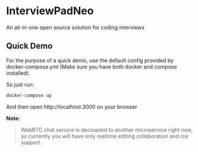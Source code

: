 # InterviewPadNeo
An all-in-one open source solution for coding interviews


## Quick Demo

For the purpose of a quick demo, use the default config provided by docker-compose.yml (Make sure you have both docker and compose installed).

So just run:

```bash
docker-compose up
```
And then open http://localhost:3000 on your browser

**Note:**
> WebRTC chat service is decoupled to another microservice right now, so currently you will have only realtime editing collaboration and rce support.

